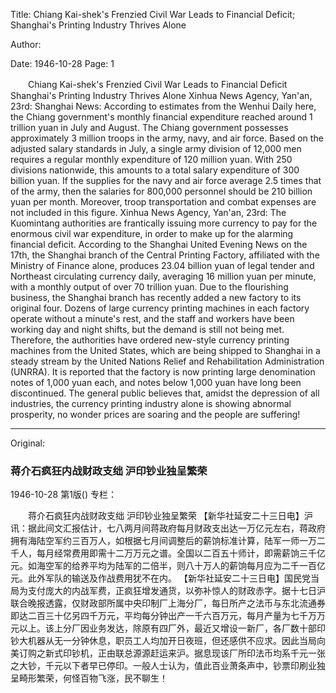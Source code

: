 Title: Chiang Kai-shek's Frenzied Civil War Leads to Financial Deficit; Shanghai's Printing Industry Thrives Alone

Author:

Date: 1946-10-28
Page: 1

　　Chiang Kai-shek's Frenzied Civil War Leads to Financial Deficit
    Shanghai's Printing Industry Thrives Alone
    Xinhua News Agency, Yan'an, 23rd: Shanghai News: According to estimates from the Wenhui Daily here, the Chiang government's monthly financial expenditure reached around 1 trillion yuan in July and August. The Chiang government possesses approximately 3 million troops in the army, navy, and air force. Based on the adjusted salary standards in July, a single army division of 12,000 men requires a regular monthly expenditure of 120 million yuan. With 250 divisions nationwide, this amounts to a total salary expenditure of 300 billion yuan. If the supplies for the navy and air force average 2.5 times that of the army, then the salaries for 800,000 personnel should be 210 billion yuan per month. Moreover, troop transportation and combat expenses are not included in this figure.
    Xinhua News Agency, Yan'an, 23rd: The Kuomintang authorities are frantically issuing more currency to pay for the enormous civil war expenditure, in order to make up for the alarming financial deficit. According to the Shanghai United Evening News on the 17th, the Shanghai branch of the Central Printing Factory, affiliated with the Ministry of Finance alone, produces 23.04 billion yuan of legal tender and Northeast circulating currency daily, averaging 16 million yuan per minute, with a monthly output of over 70 trillion yuan. Due to the flourishing business, the Shanghai branch has recently added a new factory to its original four. Dozens of large currency printing machines in each factory operate without a minute's rest, and the staff and workers have been working day and night shifts, but the demand is still not being met. Therefore, the authorities have ordered new-style currency printing machines from the United States, which are being shipped to Shanghai in a steady stream by the United Nations Relief and Rehabilitation Administration (UNRRA). It is reported that the factory is now printing large denomination notes of 1,000 yuan each, and notes below 1,000 yuan have long been discontinued. The general public believes that, amidst the depression of all industries, the currency printing industry alone is showing abnormal prosperity, no wonder prices are soaring and the people are suffering!



<hr /> 

Original: 


### 蒋介石疯狂内战财政支绌  沪印钞业独呈繁荣

1946-10-28
第1版()
专栏：

　　蒋介石疯狂内战财政支绌
    沪印钞业独呈繁荣
    【新华社延安二十三日电】沪讯：据此间文汇报估计，七八两月间蒋政府每月财政支出达一万亿元左右，蒋政府拥有海陆空军约三百万人，如根据七月间调整后的薪饷标准计算，陆军一师一万二千人，每月经常费用即需十二万万元之谱。全国以二百五十师计，即需薪饷三千亿元。如海空军的给养平均为陆军的二倍半，则八十万人的薪饷每月应为二千一百亿元。此外军队的输送及作战费用犹不在内。
    【新华社延安二十三日电】国民党当局为支付庞大的内战军费，正疯狂增发通货，以弥补惊人的财政赤字。据十七日沪联合晚报透露，仅财政部所属中央印制厂上海分厂，每日所产之法币与东北流通券即达二百三十亿另四千万元，平均每分钟出产一千六百万元，每月产量为七千万万元以上。该上分厂因业务发达，除原有四厂外，最近又增设一新厂，各厂数十部印钞大机器从无一分钟休息，职员工人均加开日夜班，但还感供不应求。因此当局向美订购之新式印钞机，正由联总源源赶运来沪。据息现该厂所印法币均系千元一张之大钞，千元以下者早已停印。一般人士认为，值此百业萧条声中，钞票印刷业独呈畸形繁荣，何怪百物飞涨，民不聊生！
